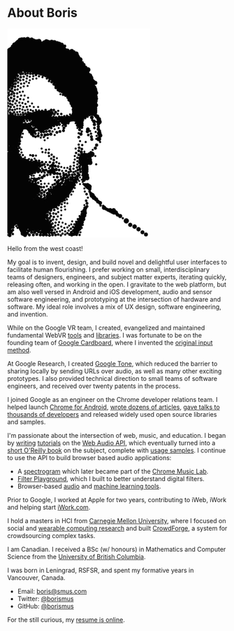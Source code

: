 About Boris
===========

<img id='image-me' src='/static/images/stipple.png'/>

Hello from the west coast!

My goal is to invent, design, and build novel and delightful user interfaces to
facilitate human flourishing. I prefer working on small, interdisciplinary teams
of designers, engineers, and subject matter experts, iterating quickly, releasing
often, and working in the open. I gravitate to the web platform, but am also
well versed in Android and iOS development, audio and sensor software
engineering, and prototyping at the intersection of hardware and software. My
ideal role involves a mix of UX design, software engineering, and invention.

While on the Google VR team, I created, evangelized and maintained fundamental
WebVR [tools][polyfill] and [libraries][boilerplate]. I was fortunate to be on
the founding team of [Google Cardboard][cardboard], where I invented the
[original input method][cardboard-button].

At Google Research, I created [Google Tone][tone], which reduced the barrier to
sharing locally by sending URLs over audio, as well as many other exciting
prototypes. I also provided technical direction to small teams of software
engineers, and received over twenty patents in the process.

[cardboard]: http://g.co/cardboard
[cardboard-button]: http://smus.com/magnetic-input-mobile-vr/
[tone]: http://g.co/tone
[chrome]: https://play.google.com/store/apps/details?id=com.android.chrome&hl=en
[h5r]: http://www.html5rocks.com/
[talks]: /talks
[polyfill]: https://github.com/immersive-web/webvr-polyfill
[boilerplate]: https://github.com/borismus/webvr-boilerplate

I joined Google as an engineer on the Chrome developer relations team. I helped
launch [Chrome for Android][chrome], [wrote dozens of articles][h5r], [gave
talks to thousands of developers][talks] and released widely used open source
libraries and samples.

I'm passionate about the intersection of web, music, and education. I began by
[writing][wa1] [tutorials][wa2] on the [Web Audio API][wa-api], which eventually
turned into a [short O'Reilly book][wa-book] on the subject, complete with
[usage samples][wa-examples]. I continue to use the API to build browser based
audio applications:

- A [spectrogram][wa-spectrogram] which later became part of the [Chrome Music
  Lab][wa-music-lab].
- [Filter Playground][wa-fp], which I built to better understand digital filters.
- Browser-based [audio][wa-voice] and [machine learning tools][wa-mel].

[wa1]: https://www.html5rocks.com/en/tutorials/webaudio/intro/
[wa2]: https://www.html5rocks.com/en/tutorials/webaudio/games/
[wa-api]: https://www.w3.org/TR/webaudio/
[wa-book]: http://www.amazon.com/Web-Audio-API-Boris-Smus/dp/1449332684
[wa-examples]: http://webaudioapi.com/samples/
[wa-spectrogram]: https://borismus.github.io/spectrogram/
[wa-music-lab]: https://musiclab.chromeexperiments.com/Spectrogram
[wa-fp]: /filter-playground/
[wa-mel]: /web-audio-ml-features/
[wa-voice]: /web-voice-command-recognition/

Prior to Google, I worked at Apple for two years, contributing to iWeb, iWork
and helping start [iWork.com][iwork].

I hold a masters in HCI from [Carnegie Mellon University][cmu], where I focused
on social and [wearable computing research][research] and built
[CrowdForge][crowdforge], a system for crowdsourcing complex tasks. 

I am Canadian. I received a BSc (w/ honours) in Mathematics and Computer Science
from the [University of British Columbia][ubc]. 

I was born in Leningrad, RSFSR, and spent my formative years in Vancouver,
Canada. 

- Email: [boris@smus.com](mailto:boris@smus.com)
- Twitter: [@borismus](http://twitter.com/borismus)
- GitHub: [@borismus](http://github.com/borismus)

For the still curious, my [resume is online][resume].

[ubc]: https://www.cs.ubc.ca/
[cmu]: http://www.hcii.cmu.edu/academics/mhci
[research]: https://scholar.google.com/citations?user=bIgFmUwAAAAJ
[crowdforge]: http://crowdforge.com/
[iwork]: https://www.apple.com/iwork-for-icloud/
[resume]: /resume
